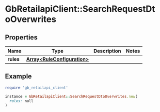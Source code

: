 # GbRetailapiClient::SearchRequestDtoOverwrites

## Properties

| Name | Type | Description | Notes |
| ---- | ---- | ----------- | ----- |
| **rules** | [**Array&lt;RuleConfiguration&gt;**](RuleConfiguration.md) |  |  |

## Example

```ruby
require 'gb_retailapi_client'

instance = GbRetailapiClient::SearchRequestDtoOverwrites.new(
  rules: null
)
```

